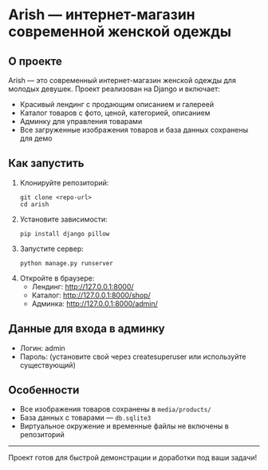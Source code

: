 # Arish — интернет-магазин современной женской одежды

## О проекте

Arish — это современный интернет-магазин женской одежды для молодых девушек. Проект реализован на Django и включает:
- Красивый лендинг с продающим описанием и галереей
- Каталог товаров с фото, ценой, категорией, описанием
- Админку для управления товарами
- Все загруженные изображения товаров и база данных сохранены для демо

## Как запустить

1. Клонируйте репозиторий:
   ```
   git clone <repo-url>
   cd arish
   ```
2. Установите зависимости:
   ```
   pip install django pillow
   ```
3. Запустите сервер:
   ```
   python manage.py runserver
   ```
4. Откройте в браузере:
   - Лендинг: http://127.0.0.1:8000/
   - Каталог: http://127.0.0.1:8000/shop/
   - Админка: http://127.0.0.1:8000/admin/

## Данные для входа в админку
- Логин: admin
- Пароль: (установите свой через createsuperuser или используйте существующий)

## Особенности
- Все изображения товаров сохранены в `media/products/`
- База данных с товарами — `db.sqlite3`
- Виртуальное окружение и временные файлы не включены в репозиторий

---

Проект готов для быстрой демонстрации и доработки под ваши задачи! 